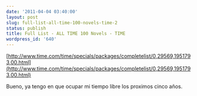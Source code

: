 ```yaml
---
date: '2011-04-04 03:40:00'
layout: post
slug: full-list-all-time-100-novels-time-2
status: publish
title: Full List - ALL TIME 100 Novels - TIME
wordpress_id: '640'
---
```



    

[http://www.time.com/time/specials/packages/completelist/0,29569,1951793,00.html](http://www.time.com/time/specials/packages/completelist/0,29569,1951793,00.html)







Bueno, ya tengo en que ocupar mi tiempo libre los proximos cinco años.


  
